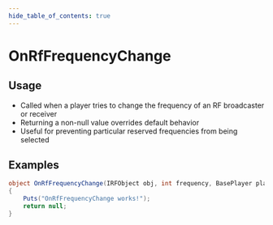 ```yaml
---
hide_table_of_contents: true
---
```


# OnRfFrequencyChange

## Usage

* Called when a player tries to change the frequency of an RF broadcaster or receiver
* Returning a non-null value overrides default behavior
* Useful for preventing particular reserved frequencies from being selected

## Examples

```csharp title=""
object OnRfFrequencyChange(IRFObject obj, int frequency, BasePlayer player)
{
    Puts("OnRfFrequencyChange works!");
    return null;
}
```
